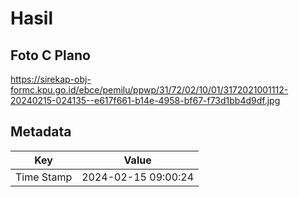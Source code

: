 # Hasil

## Foto C Plano

https://sirekap-obj-formc.kpu.go.id/ebce/pemilu/ppwp/31/72/02/10/01/3172021001112-20240215-024135--e617f661-b14e-4958-bf67-f73d1bb4d9df.jpg


## Metadata

| Key        | Value               |
| ---------- | ------------------- |
| Time Stamp | 2024-02-15 09:00:24 |



